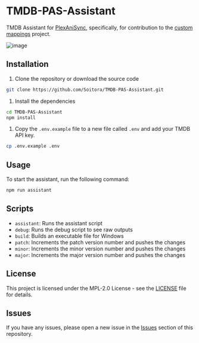 # TMDB-PAS-Assistant
TMDB Assistant for [PlexAniSync](https://github.com/RickDB/PlexAniSync/), specifically, for contribution to the [custom mappings](https://github.com/RickDB/PlexAniSync-Custom-Mappings) project.

![image](https://user-images.githubusercontent.com/10836780/230778146-3611f42c-6e2e-4d73-9f2f-d360d211499e.png)

## Installation
1. Clone the repository or download the source code
```bash
git clone https://github.com/Soitora/TMDB-PAS-Assistant.git
```
1. Install the dependencies
```bash
cd TMDB-PAS-Assistant
npm install
```

1. Copy the `.env.example` file to a new file called `.env` and add your TMDB API key.
```bash
cp .env.example .env
```

## Usage
To start the assistant, run the following command:
```bash
npm run assistant
```

## Scripts
- `assistant`: Runs the assistant script
- `debug`: Runs the debug script to see raw outputs
- `build`: Builds an executable file for Windows
- `patch`: Increments the patch version number and pushes the changes
- `minor`: Increments the minor version number and pushes the changes
- `major`: Increments the major version number and pushes the changes

## License
This project is licensed under the MPL-2.0 License - see the [LICENSE](./LICENSE) file for details.

## Issues
If you have any issues, please open a new issue in the [Issues](https://github.com/Soitora/TMDB-PAS-Assistant/issues) section of this repository.
